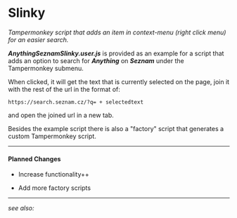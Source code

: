 # Slinky

_Tampermonkey script that adds an item in context-menu (right click menu) for an easier search._

_**AnythingSeznamSlinky.user.js**_ is provided as an example for a script that adds an option to search for _**Anything**_ on _**Seznam**_ under the Tampermonkey submenu.

When clicked, it will get the text that is currently selected on the page, join it with the rest of the url in the format of:

    https://search.seznam.cz/?q= + selectedtext 
    
and open the joined url in a new tab.

Besides the example script there is also a "factory" script that generates a custom Tampermonkey script.

----

#### Planned Changes

- Increase functionality++

- Add more factory scripts

--------------------

_see also:_ []() []() []()
